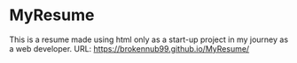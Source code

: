 # MyResume
This is a resume made using html only as a start-up project in my journey as a web developer.
URL: https://brokennub99.github.io/MyResume/
